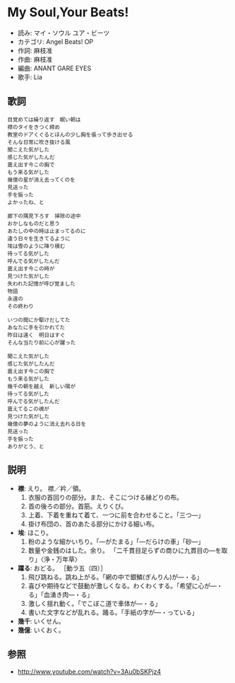 My Soul,Your Beats!
====================

- 読み: マイ・ソウル ユア・ビーツ
- カテゴリ: Angel Beats! OP
- 作詞: 麻枝准
- 作曲: 麻枝准
- 編曲: ANANT GARE EYES
- 歌手: Lia


歌詞
-----

    目覚めては繰り返す　眠い朝は
    襟のタイをきつく締め
    教室のドアくぐるとほんの少し胸を張って歩き出せる
    そんな日常に吹き抜ける風
    聞こえた気がした
    感じた気がしたんだ
    震え出す今この胸で
    もう来る気がした
    幾億の星が消え去ってくのを
    見送った
    手を振った
    よかったね、と

    廊下の隅見下ろす　掃除の途中
    おかしなものだと思う
    あたしの中の時は止まってるのに
    違う日々を生きてるように
    埃は雪のように降り積む
    待ってる気がした
    呼んでる気がしたんだ
    震え出す今この時が
    見つけた気がした
    失われた記憶が呼び覚ました
    物語
    永遠の
    その終わり

    いつの間にか駆けだしてた
    あなたに手を引かれてた
    昨日は遠く　明日はすぐ
    そんな当たり前に心が躍った

    聞こえた気がした
    感じた気がしたんだ
    震え出す今この胸で
    もう来る気がした
    幾千の朝を越え　新しい陽が
    待ってる気がした
    呼んでる気がしたんだ
    震えてるこの魂が
    見つけた気がした
    幾億の夢のように消え去れる日を
    見送った
    手を振った
    ありがとう、と


説明
-----

- **襟**: えり。 襟／衿／領。
    1. 衣服の首回りの部分。また、そこにつける縁どりの布。
    2. 首の後ろの部分。首筋。えりくび。
    3. 上着、下着を重ねて着て、一つに前を合わせること。「三つ―」
    4. 掛け布団の、首のあたる部分にかける細い布。
- **埃**: ほこり。
    1. 粉のような細かいちり。「―がたまる」「―だらけの車」「砂―」
    2. 数量や金銭のはした。余り。 「二千貫目足らずの商ひに九貫目の―を取り」〈浄・万年草〉
- **躍る**: おどる。 ［動ラ五（四）］
    1. 飛び跳ねる。跳ね上がる。「網の中で銀鱗(ぎんりん)が―・る」
    2. 喜びや期待などで鼓動が激しくなる。わくわくする。「希望に心が―・る」「血湧き肉―・る」
    3. 激しく揺れ動く。「でこぼこ道で車体が―・る」
    4. 書いた文字などが乱れる。踊る。「手紙の字が―・っている」
- **幾千**: いくせん。
- **幾億**: いくおく。


参照
-----

- <http://www.youtube.com/watch?v=3Au0bSKPjz4>

